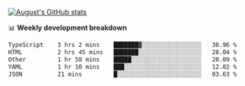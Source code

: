 
[![August's GitHub stats](https://github-readme-stats.vercel.app/api?username=zou-weidong&show_icons=true&theme=radical)](https://github.com/zou-weidong)


📊 **Weekly development breakdown**
<!--START_SECTION:waka-->

```txt
TypeScript    3 hrs 2 mins    ███████▓░░░░░░░░░░░░░░░░░   30.96 %
HTML          2 hrs 45 mins   ███████░░░░░░░░░░░░░░░░░░   28.04 %
Other         1 hr 58 mins    █████░░░░░░░░░░░░░░░░░░░░   20.09 %
YAML          1 hr 10 mins    ███░░░░░░░░░░░░░░░░░░░░░░   12.02 %
JSON          21 mins         █░░░░░░░░░░░░░░░░░░░░░░░░   03.63 %
```

<!--END_SECTION:waka-->

